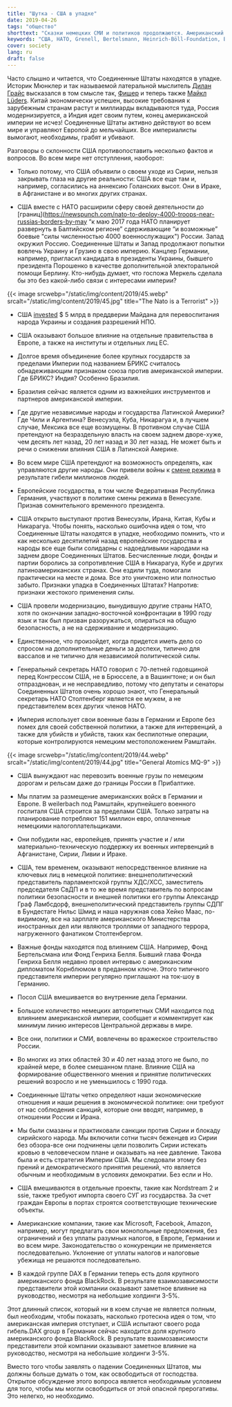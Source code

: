 ```yaml
---
title: "Шутка - США в упадке"
date: 2019-04-26
tags: "общество"
shorttext: "Сказки немецких СМИ и политиков продолжаются. Американский империалист сокращается. Немецкая политика в области образования должна была обеспечить образование, тогда вы можете признать пропаганду."
keywords: "США, НАТО, Grenell, Bertelsmann, Heinrich-Böll-Foundation, Венесуэла, Ирак, Сирия, Грузия, Украина, западная ложь, западная пропаганда, Propganda, Fakenews"
cover: society
lang: ru
draft: false
---
```


Часто слышно и читается, что Соединенные Штаты находятся в упадке. Историк Мюнклер и так называемой латеральной мыслитель [Дилан Грайс](https://www.handelsblatt.com/finanzen/anlagestrategie/trends/querdenker-dylan-grice-ueber-die-usa-amerika-ist-eine-nation-im-niedergang/3390018.html "Amerika ist eine Nation im Niedergang - немецкий") высказался в том смысле так, [Фишер](https://www.zeit.de/2018/11/usa-donald-trump-analyse-joschka-fischer "Abgesang auf Amerika - немецкий") и теперь также [Майкл Lüders](https://www.ipg-journal.de/regionen/global/artikel/detail/eine-katastrophe-reicht-3382/ "Eine Katastrophe reicht - немецкий"). Китай экономически успешен, высокие требования к зарубежным странам растут и миллиарды вкладываются туда, Россия модернизируется, а Индия идет своим путем, конец американской империи не исчез! Соединенные Штаты активно действуют во всем мире и управляют Европой до мельчайших. Все империалисты вымогают, необходимы, грабят и убивают.

Разговоры о склонности США противопоставить несколько фактов и вопросов. Во всем мире нет отступления, наоборот:

  - Только потому, что США объявили о своем уходе из Сирии, нельзя закрывать глаза на другие реальности: США все еще там и, например, согласились на аннексию Голанских высот. Они в Ираке, в Афганистане и во многих других странах.

  - США вместе с НАТО расширили сферу своей деятельности до [границ](https://newspunch.com/nato-to-deploy-4000-troops-near-russias-borders-by-may “к маю 2017 года НАТО планирует развернуть в Балтийском регионе” сдерживающие “и возможные” боевые "силы численностью 4000 военнослужащих") России. Запад окружил Россию. Соединенные Штаты и Запад продолжают попытки вовлечь Украину и Грузию в свою империю. Канцлер Германии, например, пригласил кандидата в президенты Украины, бывшего президента Порошенко в качестве дополнительной электоральной помощи Берлину. Кто-нибудь думает, что госпожа Меркель сделала бы это без какой-либо связи с интересами империи?

{{< image srcwebp="/static/img/content/2019/45.webp" srcalt="/static/img/content/2019/45.jpg" title="The Nato is a Terrorist" >}}

  - США [invested](https://www.politifact.com/punditfact/statements/2014/mar/19/facebook-posts/united-states-spent-5-billion-ukraine-anti-governm "США потратили $ 5 млрд на антиправительственные беспорядки в Украине") $ 5 млрд в преддверии Майдана для перевоспитания народа Украины и создания разрешений НПО.

  - США оказывают большое влияние на отдельные правительства в Европе, а также на институты и отдельных лиц ЕС.

  - Долгое время объединение более крупных государств за пределами Империи под названием БРИКС считалось обнадеживающим признаком союза против американской империи. Где БРИКС? Индия? Особенно Бразилия.

  - Бразилия сейчас является одним из важнейших инструментов и партнеров американской империи.

  - Где другие независимые народы и государства Латинской Америки? Где Чили и Аргентина? Венесуэла, Куба, Никарагуа и, в лучшем случае, Мексика все еще возмущены. В противном случае США претендуют на безраздельную власть на своем заднем дворе-хуже, чем десять лет назад, 20 лет назад и 30 лет назад. Не может быть и речи о снижении влияния США в Латинской Америке.

  - Во всем мире США претендуют на возможность определять, как управляются другие народы. Они привели войны к [смене режима](https://en.wikipedia.org/wiki/United_States_involvement_in_regime_change "участие Соединенных Штатов в смене режима") в результате гибели миллионов людей.

  - Европейские государства, в том числе Федеративная Республика Германия, участвуют в политике смены режима в Венесуэле. Признав сомнительного временного президента.

  - США открыто выступают против Венесуэлы, Ирана, Китая, Кубы и Никарагуа. Чтобы понять, насколько ошибочна идея о том, что Соединенные Штаты находятся в упадке, необходимо помнить, что и как несколько десятилетий назад европейские государства и народы все еще были солидарны с надоедливыми народами на заднем дворе Соединенных Штатов. Бесчисленные люди, фонды и партии боролись за сопротивление США в Никарагуа, Кубе и других латиноамериканских странах. Они ездили туда, помогали практически на месте и дома. Все это уничтожено или полностью забыто. Признаки упадка в Соединенных Штатах? Напротив: признаки жестокого применения силы.

  - США провели модернизацию, вынудившую другие страны НАТО, хотя по окончании западно-восточной конфронтации в 1990 году язык и так был призван разоружаться, опираться на общую безопасность, а не на сдерживание и модернизацию.

  - Единственное, что произойдет, когда придется иметь дело со спросом на дополнительные деньги за доспехи, типично для вассалов и не типично для независимой политической силы.

  - Генеральный секретарь НАТО говорил с 70-летней годовщиной перед Конгрессом США, не в Брюсселе, а в Вашингтоне; и он был отпразднован, и не несправедливо, потому что депутаты и сенаторы Соединенных Штатов очень хорошо знают, что Генеральный секретарь НАТО Столтенберг является ее мужем, а не представителем всех других членов НАТО.

  - Империя использует свои военные базы в Германии и Европе без помех для своей собственной политики, а также для интервенций, а также для убийств и убийств, таких как беспилотные операции, которые контролируются немецким местоположением Рамштайн.

{{< image srcwebp="/static/img/content/2019/44.webp" srcalt="/static/img/content/2019/44.jpg" title="General Atomics MQ-9" >}}

  - США вынуждают нас перевозить военные грузы по немецким дорогам и рельсам даже до границы России в Прибалтике.

  - Мы платим за размещение американских войск в Германии и Европе. В weilerbach под Рамштайн, крупнейшего военного госпиталя США строится за пределами США. Только затраты на планирование потребляют 151 миллион евро, оплаченные немецкими налогоплательщиками.

  - Они побудили нас, европейцев, принять участие и / или материально-техническую поддержку их военных интервенций в Афганистане, Сирии, Ливии и Ираке.

  - США, тем временем, оказывают непосредственное влияние на ключевых лиц в немецкой политике: внешнеполитический представитель парламентской группы ХДС/ХСС, заместитель председателя СвДП и в то же время представитель по вопросам политики безопасности и внешней политики его группы Александр Граф Ламбсдорф, внешнеполитический представитель группы СДПГ в Бундестаге Нильс Шмид и наша наружная сова Хейко Маас, по-видимому, все на зарплате американского Министерства иностранных дел или являются троллями от западного террора, нагруженного фанатиком Столтенбергом.

  - Важные фонды находятся под влиянием США. Например, Фонд Бертельсмана или Фонд Генриха Белля. Бывший глава Фонда Генриха Белля недавно провел интервью с американским дипломатом Корнблюмом в преданном ключе. Этого типичного представителя империи регулярно приглашают на ток-шоу в Германию.

  - Посол США вмешивается во внутренние дела Германии.

  - Большое количество немецких авторитетных СМИ находится под влиянием американской империи, сообщает и комментирует как минимум линию интересов Центральной державы в мире.

  - Все они, политики и СМИ, вовлечены во вражеское строительство России.

  - Во многих из этих областей 30 и 40 лет назад этого не было, по крайней мере, в более смешанном плане. Влияние США на формирование общественного мнения и принятие политических решений возросло и не уменьшилось с 1990 года.

  - Соединенные Штаты четко определяют наши экономические отношения и наши решения в экономической политике: они требуют от нас соблюдения санкций, которые они вводят, например, в отношении России и Ирана.

  - Мы были смазаны и практиковали санкции против Сирии и блокаду сирийского народа. Мы включили сотни тысяч беженцев из Сирии без обзора-все они подчинены цели позволить Сирии истекать кровью в человеческом плане и оказывать на нее давление. Такова была и есть стратегия Империи США. Мы следовали этому без прений и демократического принятия решений, что является обычным и необходимым в условиях демократии. Без если и Но.

  - США вмешиваются в отдельные проекты, такие как Nordstream 2 и ssie, также требуют импорта своего СУГ из государства. За счет граждан Европы в портах строятся соответствующие технические объекты.

  - Американские компании, такие как Microsoft, Facebook, Amazon, например, могут предлагать свои монопольные предложения, без ограничений и без уплаты разумных налогов, в Европе, Германии и во всем мире. Законодательство о конкуренции не применяется последовательно. Уклонение от уплаты налогов и налоговые убежища не решаются последовательно.

  - В каждой группе DAX в Германии теперь есть доля крупного американского фонда BlackRock. В результате взаимозависимости представители этой компании оказывают заметное влияние на руководство, несмотря на небольшие холдинги 3-5%.

Этот длинный список, который ни в коем случае не является полным, был необходим, чтобы показать, насколько гротескна идея о том, что американская империя отступает, и США испытают своего рода гибель.DAX group в Германии сейчас находится доля крупного американского фонда BlackRock. В результате взаимозависимости представители этой компании оказывают заметное влияние на руководство, несмотря на небольшие холдинги 3-5%.

Вместо того чтобы заявлять о падении Соединенных Штатов, мы должны больше думать о том, как освободиться от господства. Открытое обсуждение этого вопроса является необходимым условием для того, чтобы мы могли освободиться от этой опасной прерогативы. Это нелегко, но необходимо.
